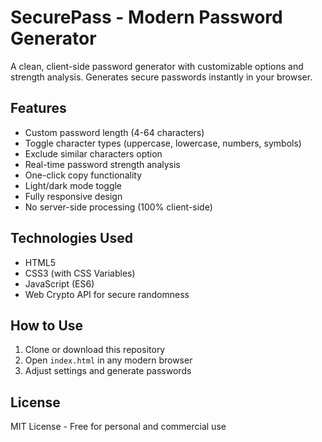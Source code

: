 # SecurePass - Modern Password Generator

A clean, client-side password generator with customizable options and strength analysis. Generates secure passwords instantly in your browser.

## Features

- Custom password length (4-64 characters)
- Toggle character types (uppercase, lowercase, numbers, symbols)
- Exclude similar characters option
- Real-time password strength analysis
- One-click copy functionality
- Light/dark mode toggle
- Fully responsive design
- No server-side processing (100% client-side)

## Technologies Used

- HTML5
- CSS3 (with CSS Variables)
- JavaScript (ES6)
- Web Crypto API for secure randomness

## How to Use

1. Clone or download this repository
2. Open `index.html` in any modern browser
3. Adjust settings and generate passwords

## License

MIT License - Free for personal and commercial use
